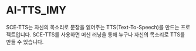 # AI-TTS_IMY
SCE-TTS는 자신의 목소리로 문장을 읽어주는 TTS(Text-To-Speech)를 만드는 프로젝트입니다.
SCE-TTS를 사용하면 머신 러닝을 통해 누구나 자신의 목소리로 TTS를 만들 수 있습니다.
